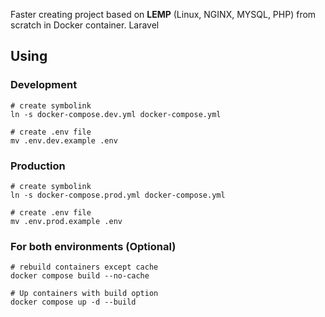 Faster creating project based on **LEMP** (Linux, NGINX, MYSQL, PHP) from scratch in Docker container. Laravel


## Using 

### Development
```text
# create symbolink
ln -s docker-compose.dev.yml docker-compose.yml

# create .env file
mv .env.dev.example .env
```

### Production
```text
# create symbolink
ln -s docker-compose.prod.yml docker-compose.yml

# create .env file
mv .env.prod.example .env
```

### For both environments (Optional)
```text
# rebuild containers except cache
docker compose build --no-cache

# Up containers with build option
docker compose up -d --build
```